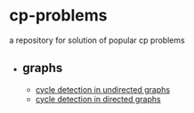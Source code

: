 # cp-problems
a repository for solution of popular cp problems
- ## graphs
  - [cycle detection in undirected graphs](https://github.com/aniketmore311/cp-problems/blob/master/cycleundirected.cpp)
  - [cycle detection in directed graphs](https://github.com/aniketmore311/cp-problems/blob/master/cycledirected.cpp)
